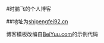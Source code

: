 #时鹏飞的个人博客

##地址为[shipengfei92.cn](http://shipengfei92.cn)

博客模板改编自[BeiYuu.com](http://beiyuu.com)的示例代码

